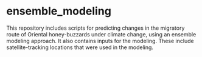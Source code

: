 # ensemble_modeling
This repository includes scripts for predicting changes in the migratory route of Oriental honey-buzzards under climate change, using an ensemble modeling approach.
It also contains inputs for the modeling. These include satellite-tracking locations that were used in the modeling.
